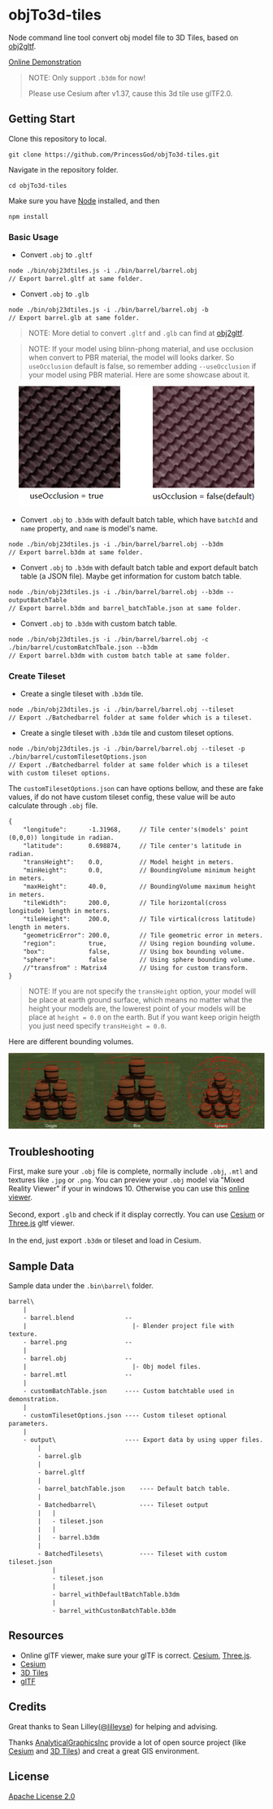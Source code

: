 # objTo3d-tiles
Node command line tool convert obj model file to 3D Tiles, based on [obj2gltf](https://github.com/AnalyticalGraphicsInc/obj2gltf).

[Online Demonstration](https://princessgod.github.io/plc/batchedTileset.html)

>NOTE: Only support `.b3dm` for now!
>
>Please use Cesium after v1.37, cause this 3d tile use glTF2.0.

## Getting Start
Clone this repository to local.

```
git clone https://github.com/PrincessGod/objTo3d-tiles.git
```

Navigate in the repository folder.

```
cd objTo3d-tiles
```

Make sure you have [Node](https://nodejs.org/en/) installed, and then

```
npm install
```

### Basic Usage

* Convert `.obj` to `.gltf`

```
node ./bin/obj23dtiles.js -i ./bin/barrel/barrel.obj
// Export barrel.gltf at same folder.
```

* Convert `.obj` to `.glb`

```
node ./bin/obj23dtiles.js -i ./bin/barrel/barrel.obj -b  
// Export barrel.glb at same folder.
```

>NOTE: More detial to convert `.gltf` and `.glb` can find at [obj2gltf](https://github.com/AnalyticalGraphicsInc/obj2gltf).

>NOTE: If your model using blinn-phong material, and use occlusion when convert to PBR material, the model will looks darker.
>So `useOcclusion` default is false, so remember adding `--useOcclusion` if your model using PBR material. Here are some showcase about it.
<div style="text-align:center"><img src ="./pics/useOcclusion.png" /></div>


* Convert `.obj` to `.b3dm` with default batch table, which have `batchId` and `name` property, and `name` is model's name.

```
node ./bin/obj23dtiles.js -i ./bin/barrel/barrel.obj --b3dm
// Export barrel.b3dm at same folder.
```

* Convert `.obj` to `.b3dm` with default batch table and export default batch table (a JSON file). Maybe get information for custom batch table.

```
node ./bin/obj23dtiles.js -i ./bin/barrel/barrel.obj --b3dm --outputBatchTable
// Export barrel.b3dm and barrel_batchTable.json at same folder.
```

* Convert `.obj` to `.b3dm` with custom batch table.

```
node ./bin/obj23dtiles.js -i ./bin/barrel/barrel.obj -c ./bin/barrel/customBatchTbale.json --b3dm
// Export barrel.b3dm with custom batch table at same folder.
```

### Create Tileset

* Create a single tileset with `.b3dm` tile.

```
node ./bin/obj23dtiles.js -i ./bin/barrel/barrel.obj --tileset
// Export ./Batchedbarrel folder at same folder which is a tileset.
```

* Create a single tileset with `.b3dm` tile and custom tileset options.

```
node ./bin/obj23dtiles.js -i ./bin/barrel/barrel.obj --tileset -p ./bin/barrel/customTilesetOptions.json
// Export ./Batchedbarrel folder at same folder which is a tileset with custom tileset options.
```

The `customTilesetOptions.json` can have options bellow, and these are fake values, if do not have custom tileset config, these value will be auto calculate through `.obj` file.

```
{
    "longitude":      -1.31968,     // Tile center's(models' point (0,0,0)) longitude in radian.
    "latitude":       0.698874,     // Tile center's latitude in radian.
    "transHeight":    0.0,          // Model height in meters.
    "minHeight":      0.0,          // BoundingVolume minimum height in meters.
    "maxHeight":      40.0,         // BoundingVolume maximum height in meters.
    "tileWidth":      200.0,        // Tile horizontal(cross longitude) length in meters.
    "tileHeight":     200.0,        // Tile virtical(cross latitude) length in meters.
    "geometricError": 200.0,        // Tile geometric error in meters.
    "region":         true,         // Using region bounding volume.
    "box":            false,        // Using box bounding volume.
    "sphere":         false         // Using sphere bounding volume.
    //"transfrom" : Matrix4         // Using for custom transform.
}

```
>NOTE: If you are not specify the `transHeight` option, your model will be place at earth ground surface, which means no matter what the height your models are,
>the lowerest point of your models will be place at `height = 0.0` on the earth. But if you want keep origin heigth you just need specify `transHeight = 0.0`.

Here are different bounding volumes.
<div style="text-align:center"><img src ="./pics/boundingvolume.png" /></div>

## Troubleshooting
First, make sure your `.obj` file is complete, normally include `.obj`, `.mtl` and textures like `.jpg` or `.png`.
You can preview your `.obj` model via "Mixed Reality Viewer" if your in windows 10.
Otherwise you can use this [online viewer](https://3dviewer.net/).
<br />
<br />
Second, export `.glb` and check if it display correctly. You can use
[Cesium](https://www.virtualgis.io/gltfviewer/) or [Three.js](https://gltf-viewer.donmccurdy.com/) gltf viewer.
<br />
<br />
In the end, just export `.b3dm` or tileset and load in Cesium.

## Sample Data
Sample data under the `.bin\barrel\` folder. 

```
barrel\
    |
    - barrel.blend              --
    |                             |- Blender project file with texture.
    - barrel.png                --
    |
    - barrel.obj                --
    |                             |- Obj model files.
    - barrel.mtl                --
    |
    - customBatchTable.json     ---- Custom batchtable used in demonstration.
    |
    - customTilesetOptions.json ---- Custom tileset optional parameters.
    |
    - output\                   ---- Export data by using upper files.
        |
        - barrel.glb
        |
        - barrel.gltf
        |
        - barrel_batchTable.json    ---- Default batch table.
        |
        - Batchedbarrel\            ---- Tileset output
        |   |
        |   - tileset.json
        |   |
        |   - barrel.b3dm
        |
        - BatchedTilesets\          ---- Tileset with custom tileset.json
            |
            - tileset.json
            |
            - barrel_withDefaultBatchTable.b3dm
            |
            - barrel_withCustonBatchTable.b3dm
```

## Resources
* Online glTF viewer, make sure your glTF is correct. [Cesium](https://www.virtualgis.io/gltfviewer/), [Three.js](https://gltf-viewer.donmccurdy.com/).
* [Cesium](https://github.com/AnalyticalGraphicsInc/cesium)
* [3D Tiles](https://github.com/AnalyticalGraphicsInc/3d-tiles)
* [glTF](https://github.com/KhronosGroup/glTF)

## Credits
Great thanks to Sean Lilley([@lilleyse](https://github.com/lilleyse)) for helping and advising.

Thanks [AnalyticalGraphicsInc](https://github.com/AnalyticalGraphicsInc) provide a lot of open source project (like [Cesium](https://github.com/AnalyticalGraphicsInc/cesium) and [3D Tiles](https://github.com/AnalyticalGraphicsInc/3d-tiles)) and creat a great GIS environment.

## License
[Apache License 2.0](https://github.com/PrincessGod/objTo3d-tiles/blob/master/LICENSE)
